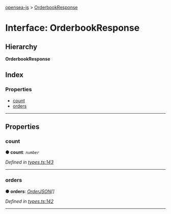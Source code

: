 [opensea-js](../README.md) > [OrderbookResponse](../interfaces/orderbookresponse.md)

# Interface: OrderbookResponse

## Hierarchy

**OrderbookResponse**

## Index

### Properties

* [count](orderbookresponse.md#count)
* [orders](orderbookresponse.md#orders)

---

## Properties

<a id="count"></a>

###  count

**● count**: *`number`*

*Defined in [types.ts:143](https://github.com/ProjectOpenSea/opensea-js/blob/6a0f90f/src/types.ts#L143)*

___
<a id="orders"></a>

###  orders

**● orders**: *[OrderJSON](orderjson.md)[]*

*Defined in [types.ts:142](https://github.com/ProjectOpenSea/opensea-js/blob/6a0f90f/src/types.ts#L142)*

___

